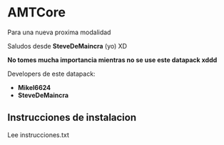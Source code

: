 # AMTCore
Para una nueva proxima modalidad

Saludos desde **SteveDeMaincra** (yo) XD

**No tomes mucha importancia mientras no se use este datapack xddd**

Developers de este datapack:
 - **Mikel6624**
 - **SteveDeMaincra**


## Instrucciones de instalacion

Lee instrucciones.txt
